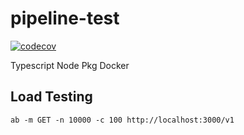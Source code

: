# pipeline-test

[![codecov](https://codecov.io/gh/ranskills/pipeline-test/branch/develop/graph/badge.svg?token=CZC12RL1HQ)](https://codecov.io/gh/ranskills/pipeline-test)

Typescript Node Pkg Docker

## Load Testing

    ab -m GET -n 10000 -c 100 http://localhost:3000/v1
